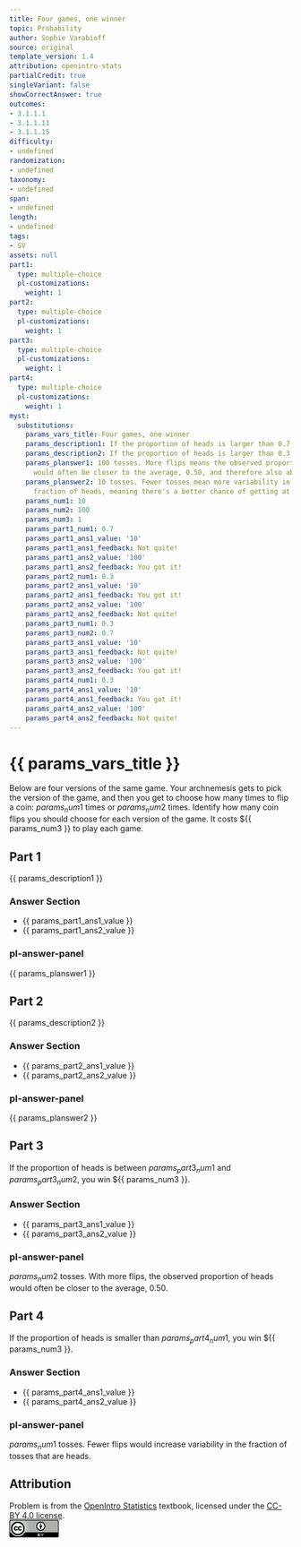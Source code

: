 ```yaml
---
title: Four games, one winner
topic: Probability
author: Sophie Varabioff
source: original
template_version: 1.4
attribution: openintro-stats
partialCredit: true
singleVariant: false
showCorrectAnswer: true
outcomes:
- 3.1.1.1
- 3.1.1.11
- 3.1.1.15
difficulty:
- undefined
randomization:
- undefined
taxonomy:
- undefined
span:
- undefined
length:
- undefined
tags:
- SV
assets: null
part1:
  type: multiple-choice
  pl-customizations:
    weight: 1
part2:
  type: multiple-choice
  pl-customizations:
    weight: 1
part3:
  type: multiple-choice
  pl-customizations:
    weight: 1
part4:
  type: multiple-choice
  pl-customizations:
    weight: 1
myst:
  substitutions:
    params_vars_title: Four games, one winner
    params_description1: If the proportion of heads is larger than 0.7, you win $1.
    params_description2: If the proportion of heads is larger than 0.3, you win $1.
    params_planswer1: 100 tosses. More flips means the observed proportion of heads
      would often be closer to the average, 0.50, and therefore also above 0.7.
    params_planswer2: 10 tosses. Fewer tosses mean more variability in the sample
      fraction of heads, meaning there's a better chance of getting at least 0.3 heads.
    params_num1: 10
    params_num2: 100
    params_num3: 1
    params_part1_num1: 0.7
    params_part1_ans1_value: '10'
    params_part1_ans1_feedback: Not quite!
    params_part1_ans2_value: '100'
    params_part1_ans2_feedback: You got it!
    params_part2_num1: 0.3
    params_part2_ans1_value: '10'
    params_part2_ans1_feedback: You got it!
    params_part2_ans2_value: '100'
    params_part2_ans2_feedback: Not quite!
    params_part3_num1: 0.3
    params_part3_num2: 0.7
    params_part3_ans1_value: '10'
    params_part3_ans1_feedback: Not quite!
    params_part3_ans2_value: '100'
    params_part3_ans2_feedback: You got it!
    params_part4_num1: 0.3
    params_part4_ans1_value: '10'
    params_part4_ans1_feedback: You got it!
    params_part4_ans2_value: '100'
    params_part4_ans2_feedback: Not quite!
---
```

# {{ params_vars_title }}
Below are four versions of the same game. Your archnemesis gets to pick the version of the game, and then you get to choose how many times to flip a coin: ${{ params_num1 }}$ times or ${{ params_num2 }}$ times. Identify how many coin flips you should choose for each version of the game. It costs ${{ params_num3 }} to play each game.

## Part 1

{{ params_description1 }}

### Answer Section

- {{ params_part1_ans1_value }}
- {{ params_part1_ans2_value }}

### pl-answer-panel

{{ params_planswer1 }}

## Part 2

{{ params_description2 }}

### Answer Section

- {{ params_part2_ans1_value }}
- {{ params_part2_ans2_value }}

### pl-answer-panel

{{ params_planswer2 }}

## Part 3

If the proportion of heads is between ${{ params_part3_num1 }}$ and ${{ params_part3_num2 }}$, you win ${{ params_num3 }}.

### Answer Section

- {{ params_part3_ans1_value }}
- {{ params_part3_ans2_value }}

### pl-answer-panel

${{ params_num2 }}$ tosses. With more flips, the observed proportion of heads would often be closer to the average, 0.50.

## Part 4

If the proportion of heads is smaller than ${{ params_part4_num1 }}$, you win ${{ params_num3 }}.

### Answer Section

- {{ params_part4_ans1_value }}
- {{ params_part4_ans2_value }}

### pl-answer-panel

${{ params_num1 }}$ tosses. Fewer flips would increase variability in the fraction of tosses that are heads.

## Attribution

Problem is from the [OpenIntro Statistics](https://openintro.org/book/os/) textbook, licensed under the [CC-BY 4.0 license](https://creativecommons.org/licenses/by/4.0/).<br>![Image representing the Creative Commons 4.0 BY license.](https://raw.githubusercontent.com/firasm/bits/master/by.png)